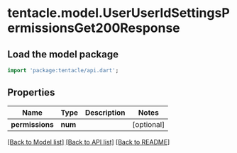 # tentacle.model.UserUserIdSettingsPermissionsGet200Response

## Load the model package
```dart
import 'package:tentacle/api.dart';
```

## Properties
Name | Type | Description | Notes
------------ | ------------- | ------------- | -------------
**permissions** | **num** |  | [optional] 

[[Back to Model list]](../README.md#documentation-for-models) [[Back to API list]](../README.md#documentation-for-api-endpoints) [[Back to README]](../README.md)


